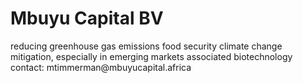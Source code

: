 # Mbuyu Capital BV
<Mbuyu Capital BV is a private investment company with a focus on>
reducing greenhouse gas emissions
food security
climate change mitigation, especially in emerging markets
associated biotechnology
contact: mtimmerman@mbuyucapital.africa

